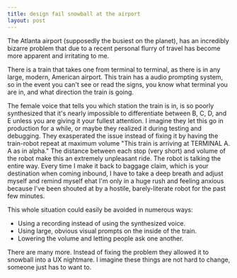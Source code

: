 ```yaml
---
title: design fail snowball at the airport
layout: post
---
```


The Atlanta airport (supposedly the busiest on the planet), has an incredibly
bizarre problem that due to a recent personal flurry of travel has become more apparent
 and irritating to me. 

There is a train that takes one from terminal to terminal, as there is in any
large, modern, American airport. This train has a audio prompting system, so in the
event you can't see or read the signs, you know what terminal you are in, and
what direction the train is going.

The female voice that tells you which station the train is in, is
so poorly synthesized that it's nearly impossible to differentiate between B,
C, D, and E unless you are giving it your fullest attention. I
imagine they let this go in production for a while, or maybe they realized it during testing
and debugging. They exasperated the issue instead of fixing it by having the
train-robot repeat at maximum volume "This train is arriving at TERMINAL A. A as in
alpha." 
The distance between each stop (very short) and volume of the
robot make this an extremely unpleasant ride. The robot is talking the entire
way. Every time I make it back to
baggage claim, which is your destination when coming inbound, I have to take a
deep breath and adjust myself and remind myself ehat I'm only in a huge
rush and feeling anxious because I've been shouted at by a hostile, barely-literate robot for the past
few minutes. 

This whole situation could easily be avoided in numerous ways: 
* Using a recording instead of using the synthesized voice.
* Using large, obvious visual prompts on the inside of the train. 
* Lowering the volume and letting people ask one another. 

There are many more. Instead of fixing the problem they allowed it to snowball
into a UX nightmare. I imagine these things are not hard to change, someone
just has to want to.

